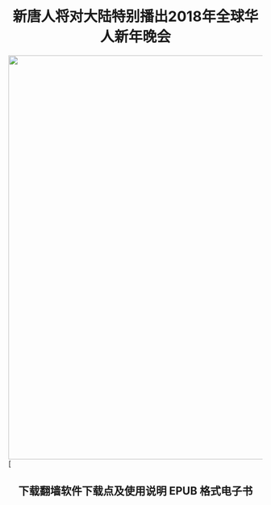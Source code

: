 <td>
  <div align="center"><h1>新唐人将对大陆特别播出2018年全球华人新年晚会</h1>
		<img src="https://github.com/j168/j688/blob/master/img/shen-yun.jpg" width="800" hight="25">	
		</td>	</div>
[<H2> <center> 下载翻墙软件下载点及使用说明 EPUB 格式电子书  </center></H1(https://github.com/j168/j688/blob/master/ebook/epub/fangqian%20(2).epub)
